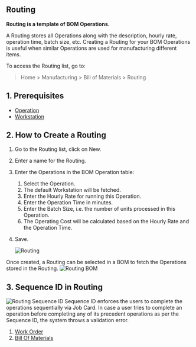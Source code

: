 ## Routing

**Routing is a template of BOM Operations.**

A Routing stores all Operations along with the description, hourly rate, operation time, batch size, etc. Creating a Routing for your BOM Operations is useful when similar Operations are used for manufacturing different items.

To access the Routing list, go to:

> Home > Manufacturing > Bill of Materials > Routing

## 1\. Prerequisites

*   [Operation](https://docs.erpnext.com/docs/v13/user/manual/en/manufacturing/operation)
*   [Workstation](https://docs.erpnext.com/docs/v13/user/manual/en/manufacturing/workstation)

## 2\. How to Create a Routing

1.  Go to the Routing list, click on New.
2.  Enter a name for the Routing.
3.  Enter the Operations in the BOM Operation table:
    1.  Select the Operation.
    2.  The default Workstation will be fetched.
    3.  Enter the Hourly Rate for running this Operation.
    4.  Enter the Operation Time in minutes.
    5.  Enter the Batch Size, i.e. the number of units processed in this Operation.
    6.  The Operating Cost will be calculated based on the Hourly Rate and the Operation Time.
4.  Save.
    
    ![Routing](https://docs.erpnext.com/files/routing.png)
    

Once created, a Routing can be selected in a BOM to fetch the Operations stored in the Routing. ![Routing BOM](https://docs.erpnext.com/files/routing-bom.png)

## 3\. Sequence ID in Routing

![Routing Sequence ID](https://docs.erpnext.com/files/sequence-id-routing.png) Sequence ID enforces the users to complete the operations sequentially via Job Card. In case a user tries to complete an operation before completing any of its precedent operations as per the Sequence ID, the system throws a validation error.

1.  [Work Order](https://docs.erpnext.com/docs/v13/user/manual/en/manufacturing/work-order)
2.  [Bill Of Materials](https://docs.erpnext.com/docs/v13/user/manual/en/manufacturing/bill-of-materials)